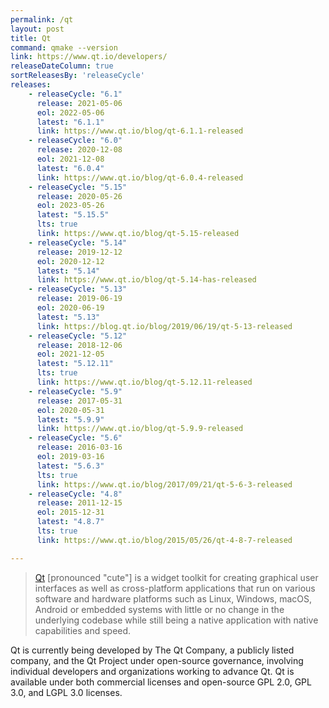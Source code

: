 ```yaml
---
permalink: /qt
layout: post
title: Qt
command: qmake --version
link: https://www.qt.io/developers/
releaseDateColumn: true
sortReleasesBy: 'releaseCycle'
releases:
    - releaseCycle: "6.1"
      release: 2021-05-06
      eol: 2022-05-06
      latest: "6.1.1"
      link: https://www.qt.io/blog/qt-6.1.1-released
    - releaseCycle: "6.0"
      release: 2020-12-08
      eol: 2021-12-08
      latest: "6.0.4"
      link: https://www.qt.io/blog/qt-6.0.4-released
    - releaseCycle: "5.15"
      release: 2020-05-26
      eol: 2023-05-26
      latest: "5.15.5"
      lts: true
      link: https://www.qt.io/blog/qt-5.15-released
    - releaseCycle: "5.14"
      release: 2019-12-12
      eol: 2020-12-12
      latest: "5.14"
      link: https://www.qt.io/blog/qt-5.14-has-released
    - releaseCycle: "5.13"
      release: 2019-06-19
      eol: 2020-06-19
      latest: "5.13"
      link: https://blog.qt.io/blog/2019/06/19/qt-5-13-released
    - releaseCycle: "5.12"
      release: 2018-12-06
      eol: 2021-12-05
      latest: "5.12.11"
      lts: true
      link: https://www.qt.io/blog/qt-5.12.11-released
    - releaseCycle: "5.9"
      release: 2017-05-31
      eol: 2020-05-31
      latest: "5.9.9"
      link: https://www.qt.io/blog/qt-5.9.9-released
    - releaseCycle: "5.6"
      release: 2016-03-16
      eol: 2019-03-16
      latest: "5.6.3"
      lts: true
      link: https://www.qt.io/blog/2017/09/21/qt-5-6-3-released
    - releaseCycle: "4.8"
      release: 2011-12-15
      eol: 2015-12-31
      latest: "4.8.7"
      lts: true
      link: https://www.qt.io/blog/2015/05/26/qt-4-8-7-released

---
```


> [Qt](https://www.qt.io/) [pronounced "cute"]  is a widget toolkit for creating graphical user interfaces as well as cross-platform applications that run on various software and hardware platforms such as Linux, Windows, macOS, Android or embedded systems with little or no change in the underlying codebase while still being a native application with native capabilities and speed.

Qt is currently being developed by The Qt Company, a publicly listed company, and the Qt Project under open-source governance, involving individual developers and organizations working to advance Qt.
Qt is available under both commercial licenses and open-source GPL 2.0, GPL 3.0, and LGPL 3.0 licenses.
